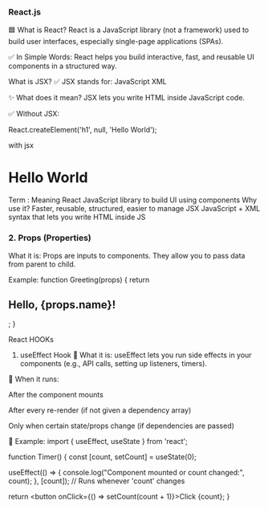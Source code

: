 ### React.js

🟦 What is React?
React is a JavaScript library (not a framework) used to build user interfaces, especially single-page applications (SPAs).

✅ In Simple Words:
React helps you build interactive, fast, and reusable UI components in a structured way.

 What is JSX?
✅ JSX stands for:
JavaScript XML

✨ What does it mean?
JSX lets you write HTML inside JavaScript code.

✅ Without JSX:

React.createElement('h1', null, 'Hello World');

with jsx
<h1>Hello World</h1>

Term :	Meaning
React	JavaScript library to build UI using components
Why use it?	Faster, reusable, structured, easier to manage
JSX	JavaScript + XML syntax that lets you write HTML inside JS

### 2. Props (Properties)
What it is:
Props are inputs to components. They allow you to pass data from parent to child.

Example:
function Greeting(props) {
  return <h2>Hello, {props.name}!</h2>;
}

React HOOKs 
1. useEffect Hook
🔹 What it is:
useEffect lets you run side effects in your components (e.g., API calls, setting up listeners, timers).

🔹 When it runs:

After the component mounts

After every re-render (if not given a dependency array)

Only when certain state/props change (if dependencies are passed)

🔹 Example:
import { useEffect, useState } from 'react';

function Timer() {
  const [count, setCount] = useState(0);

  useEffect(() => {
    console.log("Component mounted or count changed:", count);
  }, [count]); // Runs whenever 'count' changes

  return <button onClick={() => setCount(count + 1)}>Click {count}</button>;
}
